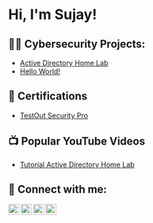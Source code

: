 <h1>Hi, I'm Sujay! </h1>

<h2>👨‍💻 Cybersecurity Projects:</h2>

  - [Active Directory Home Lab](https://github.com/Sujay-Kanwar/ActiveDirectoryLab)
  - [Hello World!](https://github.com/Sujay-Kanwar/TestOutCertification)

<h2>📄 Certifications</h2>

- [TestOut Security Pro](LINK)


<h2>📺 Popular YouTube Videos</h2>

- [Tutorial Active Directory Home Lab](LINK)

<h2> 🤳 Connect with me:</h2>

[<img align="left" alt="SujayKanwar | YouTube" width="22px" src="https://cdn.jsdelivr.net/npm/simple-icons@v3/icons/youtube.svg" />][youtube]
[<img align="left" alt="SujayKanwar | Twitter" width="22px" src="https://cdn.jsdelivr.net/npm/simple-icons@v3/icons/twitter.svg" />][twitter]
[<img align="left" alt="SujayKanwar | LinkedIn" width="22px" src="https://cdn.jsdelivr.net/npm/simple-icons@v3/icons/linkedin.svg" />][linkedin]
[<img align="left" alt="SujayKanwar | Instagram" width="22px" src="https://cdn.jsdelivr.net/npm/simple-icons@v3/icons/instagram.svg" />][instagram]

[twitter]: https://twitter.com/sujay_kanwar
[youtube]: https://www.youtube.com/@Sujay_Kanwar-Cyber
[instagram]: https://www.instagram.com/sujay_kanwar
[linkedin]: https://linkedin.com/in/sujay-kanwar

<!--
**joshmadakor1/joshmadakor1** is a ✨ _special_ ✨ repository because its `README.md` (this file) appears on your GitHub profile.

Here are some ideas to get you started:

- 🔭 I’m currently working on ...
- 🌱 I’m currently learning ...
- 👯 I’m looking to collaborate on ...
- 🤔 I’m looking for help with ...
- 💬 Ask me about ...
- 📫 How to reach me: ...
- 😄 Pronouns: ...
- ⚡ Fun fact: ...
-->
